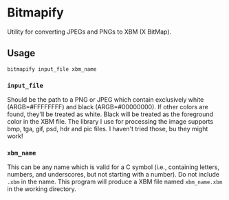 # Bitmapify

Utility for converting JPEGs and PNGs to XBM (X BitMap).

## Usage

```
bitmapify input_file xbm_name
```

### `input_file`
Should be the path to a PNG or JPEG which contain exclusively white
(ARGB=#FFFFFFFF) and black (ARGB=#00000000). If other colors are found, they'll
be treated as white. Black will be treated as the foreground color in the
XBM file. The library I use for processing the image supports bmp, tga, gif,
psd, hdr and pic files. I haven't tried those, bu they might work!

### `xbm_name`
This can be any name which is valid for a C symbol (i.e., containing letters,
numbers, and underscores, but not starting with a number). Do not include
`.xbm` in the name. This program will produce a XBM file named `xbm_name.xbm` in
the working directory.